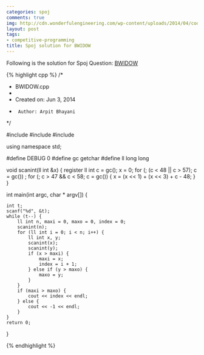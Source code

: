 ```yaml
---
categories: spoj
comments: true
img: http://cdn.wonderfulengineering.com/wp-content/uploads/2014/04/code-wallpaper-6.png
layout: post
tags:
- competitive-programming
title: Spoj solution for BWIDOW
---
```


Following is the solution for Spoj Question: [BWIDOW](http://www.spoj.com/problems/BWIDOW/)

{% highlight cpp %}
/*
 * BWIDOW.cpp
 *
 *  Created on: Jun 3, 2014
 *      Author: Arpit Bhayani
 */

#include <cstdio>
#include <cstdlib>
#include <iostream>

using namespace std;

#define DEBUG 0
#define gc getchar
#define ll long long

void scanint(ll int &x) {
	register ll int c = gc();
	x = 0;
	for (; (c < 48 || c > 57); c = gc())
		;
	for (; c > 47 && c < 58; c = gc()) {
		x = (x << 1) + (x << 3) + c - 48;
	}
}

int main(int argc, char * argv[]) {

	int t;
	scanf("%d", &t);
	while (t--) {
		ll int n, maxi = 0, maxo = 0, index = 0;
		scanint(n);
		for (ll int i = 0; i < n; i++) {
			ll int x, y;
			scanint(x);
			scanint(y);
			if (x > maxi) {
				maxi = x;
				index = i + 1;
			} else if (y > maxo) {
				maxo = y;
			}
		}
		if (maxi > maxo) {
			cout << index << endl;
		} else {
			cout << -1 << endl;
		}
	}
	return 0;
}

{% endhighlight %}